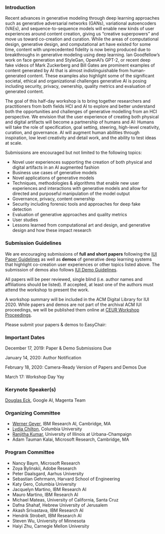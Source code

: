 ### Introduction
Recent advances in generative modeling through deep learning approaches such as generative adversarial networks (GANs), variational autoencoders (VAEs), and sequence-to-sequence models will enable new kinds of user experiences around content creation, giving us “creative superpowers” and move us toward co-creation and curation. While the areas of computational design, generative design, and computational art have existed for some time, content with unprecedented fidelity is now being produced due to breakthroughs in generative modeling using deep learning. Ian Goodfellow’s work on face generation and StyleGan, OpenAI’s GPT-2, or recent deep fake videos of Mark Zuckerberg and Bill Gates are prominent examples of content generated by AI that is almost indistinguishable from human-generated content. These examples also highlight some of the significant societal, ethical and organizational challenges generative AI is posing including security, privacy, ownership, quality metrics and evaluation of generated content.

The goal of this half-day workshop is to bring together researchers and practitioners from both fields HCI and AI to explore and better understand both the opportunities and challenges of generative modelling from an HCI perspective. We envision that the user experience of creating both physical and digital artifacts will become a partnership of humans and AI: Humans will take the role of specification, goal setting, steering, high-level creativity, curation, and governance. AI will augment human abilities through inspiration, low level creativity and detail work, and the ability to test ideas at scale.

Submissions are encouraged but not limited to the following topics:

- Novel user experiences supporting the creation of both physical
and digital artifacts in an AI augmented fashion
- Business use cases of generative models
- Novel applications of generative models
- Techniques, methodologies & algorithms that enable new
user experiences and interactions with generative models
and allow for directed and purposeful manipulation of the
model output
- Governance, privacy, content ownership
- Security including forensic tools and approaches for deep
fake detection
- Evaluation of generative approaches and quality metrics
- User studies
- Lessons learned from computational art and design, and
generative design and how these impact research

### Submission Guidelines

We are encouraging submissions of **full and short papers** following the [IUI Paper Guidelines](https://iui.acm.org/2020/call_for_papers.html) as well as **demos** of generative deep learning systems that highlight co-creation user experiences or other topics listed above. The submission of demos also follows [IUI Demo Guidelines](https://iui.acm.org/2020/call_for_demo_poster.html).

All papers will be peer reviewed, single blind (i.e. author names and affiliations should be listed). If accepted, at least one of the authors must attend the workshop to present the work.

A workshop summary will be included in the ACM Digital Library for IUI 2020. While papers and demos are not part of the archival ACM IUI proceedings, we will be published them online at [CEUR Workshop Proceedings](http://ceur-ws.org/).

Please submit your papers & demos to EasyChair: []()

### Important Dates

December 17, 2019: Paper & Demo Submissions Due

January 14, 2020: Author Notification

February 18, 2020: Camera-Ready Version of Papers and Demos Due

March 17: Workshop Day Yay

### Kerynote Speaker(s)

[Douglas Eck](https://ai.google/research/people/author39086/), Google AI, Magenta Team

### Organizing Committee

- [Werner Geyer](http://www.wernergeyer.com), IBM Research AI, Cambridge, MA
- [Lydia Chilton](http://www.cs.columbia.edu/~chilton/), Columbia University
- [Ranjitha Kumar](http://ranjithakumar.net/), University of Illinois at Urbana-Champaign
- Adam Tauman Kalai, Microsoft Research, Cambridge, MA

### Program Committee

- Nancy Baym, Microsoft Research
- Zoya Bylinskii, Adobe Research
- Peter Daalsgard, Aarhus University
- Sebastian Gehrmann, Harvard School of Engineering
- Katy Gero, Columbia University
- Jacquelyn Martino, IBM Research AI
- Mauro Martino, IBM Research AI
- Michael Mateas, University of California, Santa Cruz
- Dafna Shahaf, Hebrew University of Jerusalem
- Akash Srivastava, IBM Research AI
- Hendrik Strobelt, IBM Research AI
- Steven Wu, University of Minnesota
- Haiyi Zhu, Carnegie Mellon University



